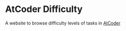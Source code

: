 # AtCoder Difficulty

A website to browse difficulty levels of tasks in [AtCoder](https://atcoder.jp/)
